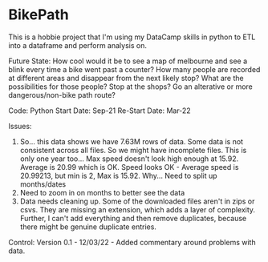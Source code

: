 # BikePath

This is a hobbie project that I'm using my DataCamp skills in python to ETL into a dataframe and perform analysis on.

Future State:
How cool would it be to see a map of melbourne and see a blink every time a bike went past a counter?
How many people are recorded at different areas and disappear from the next likely stop?  What are the possibilities for those people?  Stop at the shops?  Go an alterative or more dangerous/non-bike path route?

Code: Python
Start Date: Sep-21
Re-Start Date: Mar-22

Issues:
1. So... this data shows we have 7.63M rows of data. Some data is not consistent across all files.  So we might have incomplete files.  This is only one year too... Max speed doesn't look high enough at 15.92.  Average is 20.99 which is OK.   Speed looks OK - Average speed is 20.99213, but min is 2, Max is 15.92.  Why...  Need to split up months/dates
2. Need to zoom in on months to better see the data
3. Data needs cleaning up.  Some of the downloaded files aren't in zips or csvs.  They are missing an extension, which adds a layer of complexity.  Further, I can't add everything and then remove duplicates, because there might be genuine duplicate entries.

Control:
Version 0.1 - 12/03/22 - Added commentary around problems with data. 
